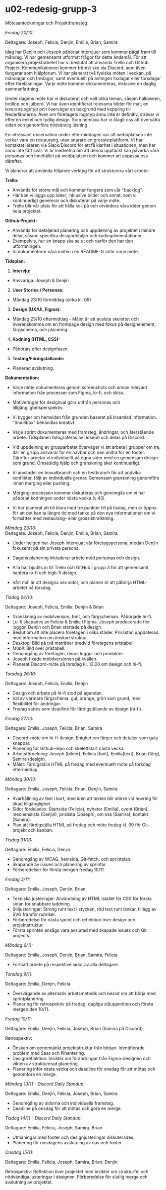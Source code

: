 # u02-redesig-grupp-3
Mötesanteckningar och Projektframsteg:


*Fredag 20/10:*


Deltagare: Joseph, Felicia, Denjin, Emilia, Brian, Samira


Idag har Denjin och Joseph påbörjat intervjuer som kommer pågå fram till måndag. Vi har gemensamt utformat frågor för detta ändamål. För att organisera projektarbetet har vi beslutat att använda Trello och Github Project. Kommunikationen kommer främst ske via Discord, som även fungerar som hjälpforum. Vi har planerat två fysiska möten i veckan, på måndagar och fredagar, samt eventuellt på antingen tisdagar eller torsdagar efter föreläsningar. Varje möte kommer dokumenteras, inklusive en daglig sammanfattning.


Under dagens möte har vi diskuterat och valt olika teman, såsom halloween, bröllop och julbord. Vi har även identifierat relevanta bilder för mat, en leveranslogotyp och överväger en bakgrund med koppling till Nederländerna. Även om företagets logotyp ännu inte är definitiv, strävar vi efter en enkel och tydlig design. Som hemläxa har vi åtagit oss att översätta sidan och genomföra nödvändig läsning.


En intressant observation under eftermiddagen var att webbplatsen inte verkar vara en restaurang, utan snarare en grossistplattform. Vi har kontaktat läraren via Slack/Discord för att få klarhet i situationen, men har ännu inte fått svar. Vi är medvetna om att denna upptäckt kan påverka våra personas och innehållet på webbplatsen och kommer att anpassa oss därefter.


Vi planerar att använda följande verktyg för att strukturera vårt arbete:


**Trello:**


- Används för större mål och kommer fungera som vår "backlog".
- Här kan vi lägga upp idéer, inklusive bilder och annat, som vi kontinuerligt genererar och diskuterar på varje möte.
- Trello blir vår plats för att hålla koll på och utvärdera våra idéer genom hela projektet.


**Github Projekt:**


- Används för detaljerad planering och uppdelning av projektet i mindre delar, såsom specifika designdetaljer och kodimplementationer.
- Exempelvis, hur en knapp ska se ut och varför den har den utformningen.
- Vi dokumenterar våra möten i en README-fil inför varje möte.


**Tidsplan:**


1. **Intervju:**
- Ansvariga: Joseph & Denjin
2. **User Stories / Personas:**
- Måndag 23/10 förmiddag (cirka kl. 09)
3. **Design (UX/UI, Figma):**
- Måndag 23/10 eftermiddag - Målet är att avsluta skelettet och överenskomma om en frontpage design med fokus på designelement, färgschema, och placering.
4. **Kodning (HTML, CSS):**
- Påbörjas efter designfasen.
5. **Testing/Färdigställande:**
- Planerad avslutning.


**Dokumentation:**
- Varje möte dokumenteras genom screenshots och annan relevant information från processer som Figma, lo-fi, och skiss.


- Motiveringar för designval görs utifrån personas och tillgänglighetsperspektiv.
- Vi bygger om hemsidan från grunden baserat på insamlad information. "Smullbox" behandlas kreativt.
- Varje sprint dokumenteras med framsteg, ändringar, och återstående arbete. Tidsplanen fotograferas av Joseph och delas på Discord.
- Vid uppdelning av grupparbetet överväger vi att arbeta i grupper om tre, där en grupp ansvarar för en navbar och den andra för en footer. Därefter arbetar vi individuellt på egna sidor med en gemensam design som grund. Ömsesidig hjälp och granskning sker kontinuerligt.
- Vi använder en huvudbranch och en testbranch för att undvika konflikter, följt av individuella grenar. Gemensam granskning genomförs innan merging eller pushing.
- Merging-processen kommer diskuteras och genomgås om vi har påbörjat kodningen under nästa vecka (v.43).
- Vi har planerat att bli klara med tre punkter till på tisdag, men är öppna för att det kan ta längre tid med tanke på den nya informationen om vi fortsätter med restaurang- eller grossistinriktning.


*Måndag 23/10:*  
Deltagare: Joseph, Felicia, Denjin, Emilia, Brian, Samira


- Under helgen har Joseph intervjuat vår företagspersona, medan Denjin fokuserat på sin privata persona.


- Dagens planering inkluderar arbete med personas och design.
- Alla har bjudits in till Trello och GitHub i grupp 3 för att gemensamt hantera lo-fi och high-fi design.
- Vårt mål är att designa sex sidor, och planen är att påbörja HTML-arbetet på torsdag.


*Tisdag 24/10:*


Deltagare: Joseph, Felicia, Emilia, Denjin & Brian
- Granskning av mobilversion, font, och färgscheman. Påbörjade hi-fi.
- Lo-fi skapades av Felicia & Emilia i Figma. Joseph producerade fler loggor. Denjin och Brian startade på design.
- Beslut om att inte placera företagen i olika städer. Prislistan uppdaterad med information om önskad struktur.
- *Desktop:* Bild på två maträtter bredvid företagens pristabell
- *Mobil:* Bild över pristabell.
- Genomgång av företagen, deras loggor och produkter.
- Joseph fixade mobilversionen på kvällen.
- Planerat Discord-möte på torsdag kl. 13.00 om design och hi-fi.


*Torsdag 26/10:*


Deltagare: Joseph, Felicia, Emilia, Denjin
- Design och arbete på hi-fi stod på agendan.
- Val av varmare färgschema: gul, orange, grön som grund, med flexibilitet för ändringar.
- Fredag sattes som deadline för färdigställande av design (hi-fi).


*Fredag 27/10:*


Deltagare: Emilia, Joseph, Felicia, Brian, Samira
- Discord-möte om hi-fi-design. Enighet om färger och detaljer som gula knappar.
- Planering för Github-repo och skelettstart nästa vecka.
- Arbetsfördelning: Joseph (bilder), Felicia (font), Emilia(text), Brian (färg), Samira (design).
- Målet: Färdigställa HTML på fredag med eventuellt möte på torsdag eftermiddag.


*Måndag 30/10:*


Deltagare: Emilia, Joseph, Felicia, Brian, Denjin, Samira


- Kvarhållning av text i kort, med idén att texten blir större vid hovring för ökad tillgänglighet.
- Sidor fördelades: Startsida (Felicia), nyheter (Emilia), event (Brian), medlemslista (Denjin), prislista (Joseph), om oss (Samira), kontakt (Samira).
- Plan att färdigställa HTML på fredag och möte fredag kl. 09 för Git-projekt och kanban.


*Tisdag 31/10:*


Deltagare: Emilia, Felicia, Denjin


- Genomgång av WCAG, hemsida, Git-fetch, och sprintplan.
- Skapande av issues och planering av sprintar.
- Förberedelser för första mergen fredag 10/11.


*Fredag 3/11:*


Deltagare: Emilia, Joseph, Denjin, Brian


- Tekniska justeringar: Användning av HTML istället för CSS för första sidan för snabbare laddning.
- Stiljusteringar: Strong runt text i stycken, röd text runt länkar, tillägg av SVG framför rubriker.
- Förberedelse för nästa sprint och reflektion över design och projektstruktur.
- Första sprinten ansågs vara avslutad med skapade issues och Git projects.


*Måndag 6/11:*


Deltagare: Emilia, Joseph, Denjin, Brian, Samira, Felicia


- Fortsatt arbete på respektive sidor av alla deltagare.


*Torsdag 9/11:*


Deltagare: Emilia, Denjin, Felicia


- Övervägande av alternativ arbetsmetodik och beslut om att börja med sprintplanering.
- Planering för retrospektiv på fredag, dagliga ståuppmöten och första mergen den 10/11.


*Fredag 10/11:*


Deltagare: Emilia, Denjin, Felicia, Joseph, Brian (Samira på Discord)


Retrospektiv:


- Önskan om genomtänkt projektstruktur från början. Identifierade problem med Sass och filhantering.
- Designreflektion: Insikter om förändringar från Figma-designen och vikten av strukturerad planering.
- Planering inför nästa vecka och deadline för onsdag för att mötas och genomföra en merge.


*Måndag 13/11 - Discord Daily Standup:*


Deltagare: Emilia, Denjin, Felicia, Joseph, Brian, Samira


- Genomgång av sidorna och individuella framsteg.
- Deadline på onsdag för att mötas och göra en merge.


*Tisdag 14/11 - Discord Daily Standup:*


Deltagare: Emilia, Felicia, Joseph, Samira, Brian


- Utmaningar med footer och designjusteringar diskuterades.
- Planering för onsdagens avslutning av nav och footer.


*Onsdag 15/11:*


Deltagare: Emilia, Felicia, Joseph, Samira, Brian, Denjin


Retrospektiv:
Reflektion över projektet med insikter om strukturfel och nödvändiga justeringar i designen. Förberedelse för slutlig merge och avslutning av projektet.
